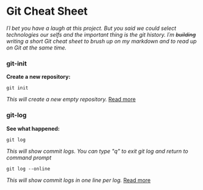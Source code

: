 # Git Cheat Sheet

_I´l bet you have a laugh at this project. But you said we could select technologies our selfs and the important thing is the git history. I´m ~~building~~ writing a short Git cheat sheet to brush up on my markdown and to read up on Git at the same time._

### git-init

**Create a new repository:**

```
git init
```

_This will create a new empty repository._
[Read more](https://git-scm.com/docs/git-init)

### git-log

**See what happened:**

```
git log
```

_This will show commit logs. You can type "q" to exit git log and return to command prompt_

```
git log --online
```

_This will show commit logs in one line per log._
[Read more](https://git-scm.com/docs/git-log)
